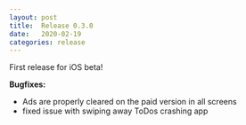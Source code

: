 ```yaml
---
layout: post
title:  Release 0.3.0
date:   2020-02-19
categories: release
---
```


First release for iOS beta!

**Bugfixes:**

- Ads are properly cleared on the paid version in all screens
- fixed issue with swiping away ToDos crashing app
